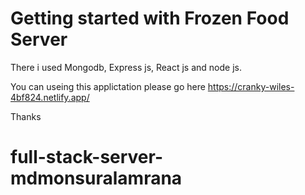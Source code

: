 # Getting started with Frozen Food Server

There i used Mongodb, Express js, React js and node js.

You can useing this applictation please go here https://cranky-wiles-4bf824.netlify.app/

Thanks
# full-stack-server-mdmonsuralamrana

